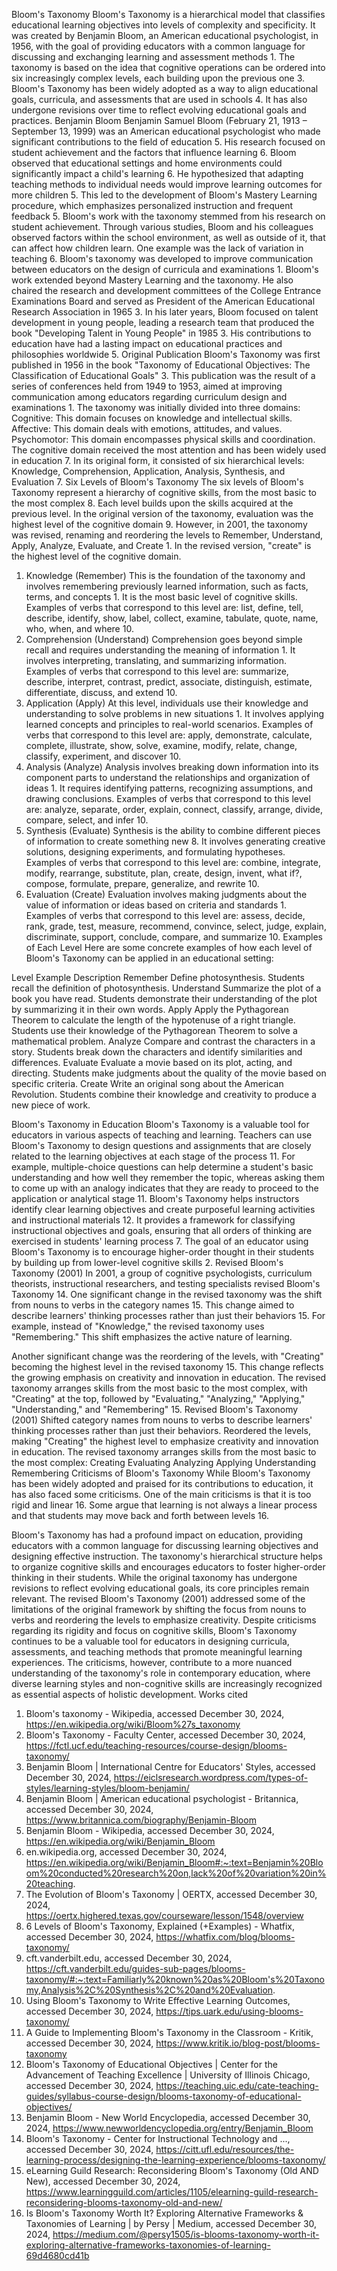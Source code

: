 Bloom's Taxonomy
Bloom's Taxonomy is a hierarchical model that classifies educational learning objectives into levels of complexity and specificity. It was created by Benjamin Bloom, an American educational psychologist, in 1956, with the goal of providing educators with a common language for discussing and exchanging learning and assessment methods 1. The taxonomy is based on the idea that cognitive operations can be ordered into six increasingly complex levels, each building upon the previous one 3. Bloom's Taxonomy has been widely adopted as a way to align educational goals, curricula, and assessments that are used in schools 4. It has also undergone revisions over time to reflect evolving educational goals and practices.
Benjamin Bloom
Benjamin Samuel Bloom (February 21, 1913 – September 13, 1999) was an American educational psychologist who made significant contributions to the field of education 5. His research focused on student achievement and the factors that influence learning 6. Bloom observed that educational settings and home environments could significantly impact a child's learning 6. He hypothesized that adapting teaching methods to individual needs would improve learning outcomes for more children 5. This led to the development of Bloom's Mastery Learning procedure, which emphasizes personalized instruction and frequent feedback 5.
Bloom's work with the taxonomy stemmed from his research on student achievement. Through various studies, Bloom and his colleagues observed factors within the school environment, as well as outside of it, that can affect how children learn. One example was the lack of variation in teaching 6. Bloom's taxonomy was developed to improve communication between educators on the design of curricula and examinations 1.
Bloom's work extended beyond Mastery Learning and the taxonomy. He also chaired the research and development committees of the College Entrance Examinations Board and served as President of the American Educational Research Association in 1965 3. In his later years, Bloom focused on talent development in young people, leading a research team that produced the book "Developing Talent in Young People" in 1985 3. His contributions to education have had a lasting impact on educational practices and philosophies worldwide 5.
Original Publication
Bloom's Taxonomy was first published in 1956 in the book "Taxonomy of Educational Objectives: The Classification of Educational Goals" 3. This publication was the result of a series of conferences held from 1949 to 1953, aimed at improving communication among educators regarding curriculum design and examinations 1. The taxonomy was initially divided into three domains:
Cognitive: This domain focuses on knowledge and intellectual skills.
Affective: This domain deals with emotions, attitudes, and values.
Psychomotor: This domain encompasses physical skills and coordination.
The cognitive domain received the most attention and has been widely used in education 7. In its original form, it consisted of six hierarchical levels: Knowledge, Comprehension, Application, Analysis, Synthesis, and Evaluation 7.
Six Levels of Bloom's Taxonomy
The six levels of Bloom's Taxonomy represent a hierarchy of cognitive skills, from the most basic to the most complex 8. Each level builds upon the skills acquired at the previous level. In the original version of the taxonomy, evaluation was the highest level of the cognitive domain 9. However, in 2001, the taxonomy was revised, renaming and reordering the levels to Remember, Understand, Apply, Analyze, Evaluate, and Create 1. In the revised version, "create" is the highest level of the cognitive domain.
1. Knowledge (Remember)
This is the foundation of the taxonomy and involves remembering previously learned information, such as facts, terms, and concepts 1. It is the most basic level of cognitive skills. Examples of verbs that correspond to this level are: list, define, tell, describe, identify, show, label, collect, examine, tabulate, quote, name, who, when, and where 10.
2. Comprehension (Understand)
Comprehension goes beyond simple recall and requires understanding the meaning of information 1. It involves interpreting, translating, and summarizing information. Examples of verbs that correspond to this level are: summarize, describe, interpret, contrast, predict, associate, distinguish, estimate, differentiate, discuss, and extend 10.
3. Application (Apply)
At this level, individuals use their knowledge and understanding to solve problems in new situations 1. It involves applying learned concepts and principles to real-world scenarios. Examples of verbs that correspond to this level are: apply, demonstrate, calculate, complete, illustrate, show, solve, examine, modify, relate, change, classify, experiment, and discover 10.
4. Analysis (Analyze)
Analysis involves breaking down information into its component parts to understand the relationships and organization of ideas 1. It requires identifying patterns, recognizing assumptions, and drawing conclusions. Examples of verbs that correspond to this level are: analyze, separate, order, explain, connect, classify, arrange, divide, compare, select, and infer 10.
5. Synthesis (Evaluate)
Synthesis is the ability to combine different pieces of information to create something new 8. It involves generating creative solutions, designing experiments, and formulating hypotheses. Examples of verbs that correspond to this level are: combine, integrate, modify, rearrange, substitute, plan, create, design, invent, what if?, compose, formulate, prepare, generalize, and rewrite 10.
6. Evaluation (Create)
Evaluation involves making judgments about the value of information or ideas based on criteria and standards 1. Examples of verbs that correspond to this level are: assess, decide, rank, grade, test, measure, recommend, convince, select, judge, explain, discriminate, support, conclude, compare, and summarize 10.
Examples of Each Level
Here are some concrete examples of how each level of Bloom's Taxonomy can be applied in an educational setting:




Level
Example
Description
Remember
Define photosynthesis.
Students recall the definition of photosynthesis.
Understand
Summarize the plot of a book you have read.
Students demonstrate their understanding of the plot by summarizing it in their own words.
Apply
Apply the Pythagorean Theorem to calculate the length of the hypotenuse of a right triangle.
Students use their knowledge of the Pythagorean Theorem to solve a mathematical problem.
Analyze
Compare and contrast the characters in a story.
Students break down the characters and identify similarities and differences.
Evaluate
Evaluate a movie based on its plot, acting, and directing.
Students make judgments about the quality of the movie based on specific criteria.
Create
Write an original song about the American Revolution.
Students combine their knowledge and creativity to produce a new piece of work.

Bloom's Taxonomy in Education
Bloom's Taxonomy is a valuable tool for educators in various aspects of teaching and learning. Teachers can use Bloom's Taxonomy to design questions and assignments that are closely related to the learning objectives at each stage of the process 11. For example, multiple-choice questions can help determine a student's basic understanding and how well they remember the topic, whereas asking them to come up with an analogy indicates that they are ready to proceed to the application or analytical stage 11.
Bloom's Taxonomy helps instructors identify clear learning objectives and create purposeful learning activities and instructional materials 12. It provides a framework for classifying instructional objectives and goals, ensuring that all orders of thinking are exercised in students' learning process 7. The goal of an educator using Bloom's Taxonomy is to encourage higher-order thought in their students by building up from lower-level cognitive skills 2.
Revised Bloom's Taxonomy (2001)
In 2001, a group of cognitive psychologists, curriculum theorists, instructional researchers, and testing specialists revised Bloom's Taxonomy 14.
One significant change in the revised taxonomy was the shift from nouns to verbs in the category names 15.
This change aimed to describe learners' thinking processes rather than just their behaviors 15. For example, instead of "Knowledge," the revised taxonomy uses "Remembering." This shift emphasizes the active nature of learning.

Another significant change was the reordering of the levels, with "Creating" becoming the highest level in the revised taxonomy 15. This change reflects the growing emphasis on creativity and innovation in education. The revised taxonomy arranges skills from the most basic to the most complex, with "Creating" at the top, followed by "Evaluating," "Analyzing," "Applying," "Understanding," and "Remembering" 15.
Revised Bloom's Taxonomy (2001)
Shifted category names from nouns to verbs to describe learners' thinking processes rather than just their behaviors.
Reordered the levels, making "Creating" the highest level to emphasize creativity and innovation in education.
The revised taxonomy arranges skills from the most basic to the most complex:
Creating
Evaluating
Analyzing
Applying
Understanding
Remembering
Criticisms of Bloom's Taxonomy
While Bloom's Taxonomy has been widely adopted and praised for its contributions to education, it has also faced some criticisms. One of the main criticisms is that it is too rigid and linear 16. Some argue that learning is not always a linear process and that students may move back and forth between levels 16.

Bloom's Taxonomy has had a profound impact on education, providing educators with a common language for discussing learning objectives and designing effective instruction. The taxonomy's hierarchical structure helps to organize cognitive skills and encourages educators to foster higher-order thinking in their students. While the original taxonomy has undergone revisions to reflect evolving educational goals, its core principles remain relevant.
The revised Bloom's Taxonomy (2001) addressed some of the limitations of the original framework by shifting the focus from nouns to verbs and reordering the levels to emphasize creativity. Despite criticisms regarding its rigidity and focus on cognitive skills, Bloom's Taxonomy continues to be a valuable tool for educators in designing curricula, assessments, and teaching methods that promote meaningful learning experiences. The criticisms, however, contribute to a more nuanced understanding of the taxonomy's role in contemporary education, where diverse learning styles and non-cognitive skills are increasingly recognized as essential aspects of holistic development.
Works cited
1. Bloom's taxonomy - Wikipedia, accessed December 30, 2024, https://en.wikipedia.org/wiki/Bloom%27s_taxonomy
2. Bloom's Taxonomy - Faculty Center, accessed December 30, 2024, https://fctl.ucf.edu/teaching-resources/course-design/blooms-taxonomy/
3. Benjamin Bloom | International Centre for Educators' Styles, accessed December 30, 2024, https://eiclsresearch.wordpress.com/types-of-styles/learning-styles/bloom-benjamin/
4. Benjamin Bloom | American educational psychologist - Britannica, accessed December 30, 2024, https://www.britannica.com/biography/Benjamin-Bloom
5. Benjamin Bloom - Wikipedia, accessed December 30, 2024, https://en.wikipedia.org/wiki/Benjamin_Bloom
6. en.wikipedia.org, accessed December 30, 2024, https://en.wikipedia.org/wiki/Benjamin_Bloom#:~:text=Benjamin%20Bloom%20conducted%20research%20on,lack%20of%20variation%20in%20teaching.
7. The Evolution of Bloom's Taxonomy | OERTX, accessed December 30, 2024, https://oertx.highered.texas.gov/courseware/lesson/1548/overview
8. 6 Levels of Bloom's Taxonomy, Explained (+Examples) - Whatfix, accessed December 30, 2024, https://whatfix.com/blog/blooms-taxonomy/
9. cft.vanderbilt.edu, accessed December 30, 2024, https://cft.vanderbilt.edu/guides-sub-pages/blooms-taxonomy/#:~:text=Familiarly%20known%20as%20Bloom's%20Taxonomy,Analysis%2C%20Synthesis%2C%20and%20Evaluation.
10. Using Bloom's Taxonomy to Write Effective Learning Outcomes, accessed December 30, 2024, https://tips.uark.edu/using-blooms-taxonomy/
11. A Guide to Implementing Bloom's Taxonomy in the Classroom - Kritik, accessed December 30, 2024, https://www.kritik.io/blog-post/blooms-taxonomy
12. Bloom's Taxonomy of Educational Objectives | Center for the Advancement of Teaching Excellence | University of Illinois Chicago, accessed December 30, 2024, https://teaching.uic.edu/cate-teaching-guides/syllabus-course-design/blooms-taxonomy-of-educational-objectives/
13. Benjamin Bloom - New World Encyclopedia, accessed December 30, 2024, https://www.newworldencyclopedia.org/entry/Benjamin_Bloom
14. Bloom's Taxonomy - Center for Instructional Technology and ..., accessed December 30, 2024, https://citt.ufl.edu/resources/the-learning-process/designing-the-learning-experience/blooms-taxonomy/
15. eLearning Guild Research: Reconsidering Bloom's Taxonomy (Old AND New), accessed December 30, 2024, https://www.learningguild.com/articles/1105/elearning-guild-research-reconsidering-blooms-taxonomy-old-and-new/
16. Is Bloom's Taxonomy Worth It? Exploring Alternative Frameworks & Taxonomies of Learning | by Persy | Medium, accessed December 30, 2024, https://medium.com/@persy1505/is-blooms-taxonomy-worth-it-exploring-alternative-frameworks-taxonomies-of-learning-69d4680cd41b
